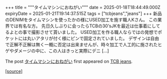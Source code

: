 +++
title = """タイムマシンにおねがい"""
date = 2025-01-18T18:44:49.000Z
expiryDate = 2025-01-21T19:14:37.515Z
tags = ["tcbjeans","jeans"]
+++
新品のDENIMをタイムマシンを使ったかの様にUSED加工を施す職人Kさん。 この業界では有名な方。 先日久しぶりに会ったらTCBの30’sJKを最近は仕事着にしてるよとの事で撮影させて貰いました。 USED加工を作る職人ならではの発想でポケットには丸いアタリが付く様にピンで固定されていました。 デザインは自由で正解不正解は無く一概に否定は出来ませんが、時々加工で人工的に施されたヒゲやダメージの中に、この人はきっと実際にデニ \[…\]

The post [タイムマシンにおねがい](http://tcbjeans.com/2025/01/19/50852) first appeared on [TCB jeans](http://tcbjeans.com).

[[source]](http://tcbjeans.com/2025/01/19/50852)
